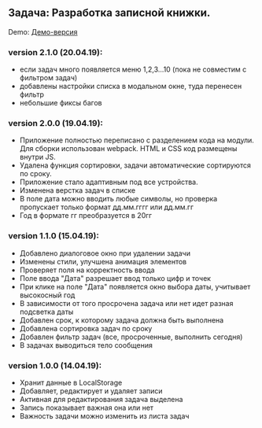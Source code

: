 ## Задача: Разработка записной книжки.
Demo: [Демо-версия](http://xn--h1alacdcpb.xn----7sbbhpa4ayed4a.xn--p1ai/notepad/)

### version 2.1.0 (20.04.19):
- если задач много появляется меню 1,2,3...10 (пока не совместим с фильтром задач)
- добавлены настройки списка в модальном окне, туда перенесен фильтр
- небольшие фиксы багов

### version 2.0.0 (19.04.19):
- Приложение полностью переписано с разделением кода на модули. Для сборки использован webpack. HTML и CSS код размещены внутри JS.
- Удалена функция сортировки, задачи автоматические сортируются по сроку.
- Приложение стало адаптивным под все устройства.
- Изменена верстка задач в списке
- В поле дата можно вводить любые символы, но проверка пропускает только формат дд.мм.гггг или дд.мм.гг
- Год в формате гг преобразуется в 20гг

### version 1.1.0 (15.04.19):
- Добавлено диалоговое окно при удалении задачи
- Изменены стили, улучшена анимация элементов
- Проверяет поля на корректность ввода
- Поле ввода "Дата" разрешает ввод только цифр и точек
- При клике на поле "Дата" появляется окно выбора даты, учитывает высокосный год
- В зависимости от того просрочена задача или нет идет разная подсветка даты
- Добавлен срок, к которому задача должна быть выполнена
- Добавлена сортировка задач по сроку
- Добавлен фильтр задач (все, просроченные, выполнить сегодня)
- В задачах выводиться тело сообщения

### version 1.0.0 (14.04.19):
- Хранит данные в LocalStorage
- Добавляет, редактирует и удаляет записи
- Активная для редактирования задача выделена
- Запись показывает важная она или нет
- Важность задачи можно изменить из листа задач